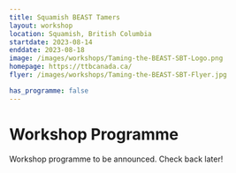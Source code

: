 ```yaml
---
title: Squamish BEAST Tamers
layout: workshop
location: Squamish, British Columbia
startdate: 2023-08-14
enddate: 2023-08-18
image: /images/workshops/Taming-the-BEAST-SBT-Logo.png
homepage: https://ttbcanada.ca/
flyer: /images/workshops/Taming-the-BEAST-SBT-Flyer.jpg

has_programme: false
---
```


# Workshop Programme

Workshop programme to be announced.  Check back later!
